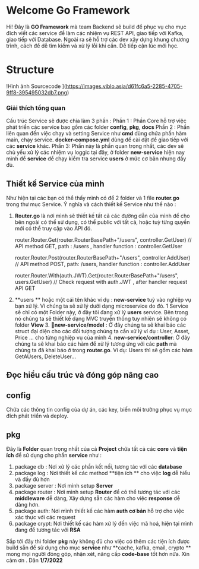 # Welcome Go Framework 

Hi! Đây là **GO Framework** mà team Backend sẽ build để phục vụ cho mục đích viết các service để làm các nhiệm vụ REST API, giao tiếp với Kafka, giao tiếp với Database. Ngoài ra sẽ hỗ trợ các dev xây dựng khung chương trình, cách để dễ tìm kiếm và xử lý lỗi khi cần. Dễ tiếp cận lúc mới học. 


# Structure

!Hình ảnh Sourcecode ](https://images.viblo.asia/d61fc6a5-2285-4705-9ff8-395495032db7.png)

### Giải thích tổng quan 
Cấu trúc Service sẽ được chia làm 3 phần : 
Phần 1 : Phần Core hỗ trợ việc phát triển các service bao gồm các folder **config**, **pkg**, **docs**
Phần 2 : Phần liên quan đến việc chạy và setting Service như **cmd** dùng chứa phần hàm main, chạy service. **docker-compose.yml** dùng để cài đặt để giao tiếp với các **service** khác. 
Phần 3: Phần này là phần quan trọng nhất, các dev sẽ chủ yếu xử lý các nhiệm vụ loggic tại đây, ở folder **new-service** hiện nay mình để **service** để chạy kiểm tra service **users** ở mức cơ bản nhưng đầy đủ. 

## Thiết kế Service của mình 
Như hiện tại các bạn có thể thấy mình có để 2 folder và 1 file **router.go** trong thư mục Service. Ý nghĩa và cách thiết kế Service như thế nào : 

 1. **Router.go** là nơi mình sẽ thiết kế tất cả các đường dẫn của mình để cho bên ngoài có thể sử dụng, có thể public với tất cả, hoặc tuỳ từng quyền mới có thể truy cập vào API đó.  

     router.Router.Get(router.RouterBasePath+"/users", controller.GetUser) 
     // API method GET, path : /users , handler function : controller.GetUser 
     
     router.Router.Post(router.RouterBasePath+"/users", controller.AddUser)
     // API method POST, path: /users, handler function : controller.AddUser 
	
	router.Router.With(auth.JWT).Get(router.RouterBasePath+"/users", users.GetUser)
	// Check request with auth.JWT , after handler request API GET 

2. **users ** hoặc một cái tên khác ví dụ : **new-service** tuỳ vào nghiệp vụ bạn xử lý. Vì chúng ta sẽ xử lý dưới dạng microservice do đó. 1 Service sẽ chỉ có một Folder này, ở đây tôi đang xử lý **users** service. Bên trong nó chúng ta sẽ thiết kế dạng MVC truyền thống tuy nhiên sẽ không có folder **View**
	3. **new-service/model** : 	Ở đây chúng ta sẽ khai báo các struct đại diện cho các đối tượng chúng ta cần xử lý ví dụ : User, Asset, Price ... cho từng nghiệp vụ của mình 
	4. **new-service/controller**: Ở đây chúng ta sẽ khai báo các hàm để xử lý tương ứng với các **path** mà chúng ta đã khai báo ở trong **router.go**. Ví dụ: Users thì sẽ gồm các hàm GetAUsers, DeleteUser... 
	

## Đọc hiểu cấu trúc và đóng góp nâng cao 
## config 
Chứa các thông tin config của dự án, các key, biến môi trường phục vụ mục đích phát triển và deploy. 

## pkg 
Đây là **Folder** quan trọng nhất của cả **Project** chứa tất cả các **core** và **tiện ích** để sử dụng cho phần **service** như : 
1. package db : Nơi xử lý các phần kết nối, tương tác với các **database** 
2. package log : Nơi thiết kế các method **tiện ích ** cho việc **log** dễ hiểu và đầy đủ hơn 
3. package server : Nơi mình setup **Server**
4. package router : Nơi mình setup **Router** để có thể tương tác với các **middleware** dễ dàng, Xây dựng sẵn các hàm cho việc **response** dễ dàng hơn. 
5. package auth: Nơi mình thiết kế các hàm **auth cơ bản** hỗ trợ cho việc xác thực với các request 
6. package crypt: Nơi thiết kế các hàm xử lý đến việc mã hoá, hiện tại mình đang để tương tác với **RSA** 

Sắp tới đây thì folder **pkg** này không đủ cho việc có thêm các tiện ích được build sẵn để sử dụng cho mục **service** như **cache, kafka, email, crypto ** mong mọi người đóng góp, nhận xét, nâng cấp **code-base** tốt hơn nữa. 
Xin cảm ơn . Dân **1/7/2022**
